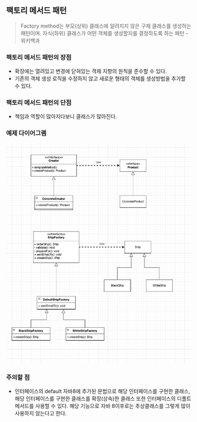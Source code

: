 ## 팩토리 메서드 패턴

> Factory method는 부모(상위) 클래스에 알려지지 않은 구체 클래스를 생성하는 패턴이며. 자식(하위) 클래스가 어떤 객체를 생성할지를 결정하도록 하는 패턴 - 위키백과

### 팩토리 메서드 패턴의 장점
- 확장에는 열려있고 변경에 닫혀있는 객체 지향의 원칙을 준수할 수 있다.
- 기존의 객체 생성 로직을 수정하지 않고 새로운 형태의 객체를 생성방법을 추가할 수 있다.

### 팩토리 메서드 패턴의 단점
- 책임과 역할이 많아지다보니 클래스가 많아진다.

### 예제 다이어그램
![img.png](img.png)

### 주의할 점
- 인터페이스의 default 자바8에 추가된 문법으로 해당 인터페이스를 구현한 클래스, 해당 인터페이스를 구현한 클래스를 확장(상속)한 클래스 또한 인터페이스의 디폴트 메서드를 사용할 수 있다. 해당 기능으로 자바 8이후로는 추상클래스를 그렇게 많이 사용하지 않는다고 한다. 